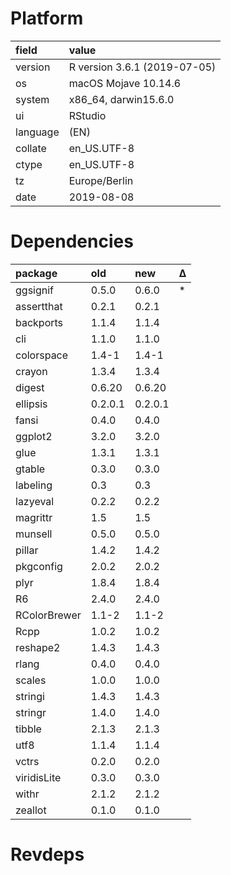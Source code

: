 # Platform

|field    |value                        |
|:--------|:----------------------------|
|version  |R version 3.6.1 (2019-07-05) |
|os       |macOS Mojave 10.14.6         |
|system   |x86_64, darwin15.6.0         |
|ui       |RStudio                      |
|language |(EN)                         |
|collate  |en_US.UTF-8                  |
|ctype    |en_US.UTF-8                  |
|tz       |Europe/Berlin                |
|date     |2019-08-08                   |

# Dependencies

|package      |old     |new     |Δ  |
|:------------|:-------|:-------|:--|
|ggsignif     |0.5.0   |0.6.0   |*  |
|assertthat   |0.2.1   |0.2.1   |   |
|backports    |1.1.4   |1.1.4   |   |
|cli          |1.1.0   |1.1.0   |   |
|colorspace   |1.4-1   |1.4-1   |   |
|crayon       |1.3.4   |1.3.4   |   |
|digest       |0.6.20  |0.6.20  |   |
|ellipsis     |0.2.0.1 |0.2.0.1 |   |
|fansi        |0.4.0   |0.4.0   |   |
|ggplot2      |3.2.0   |3.2.0   |   |
|glue         |1.3.1   |1.3.1   |   |
|gtable       |0.3.0   |0.3.0   |   |
|labeling     |0.3     |0.3     |   |
|lazyeval     |0.2.2   |0.2.2   |   |
|magrittr     |1.5     |1.5     |   |
|munsell      |0.5.0   |0.5.0   |   |
|pillar       |1.4.2   |1.4.2   |   |
|pkgconfig    |2.0.2   |2.0.2   |   |
|plyr         |1.8.4   |1.8.4   |   |
|R6           |2.4.0   |2.4.0   |   |
|RColorBrewer |1.1-2   |1.1-2   |   |
|Rcpp         |1.0.2   |1.0.2   |   |
|reshape2     |1.4.3   |1.4.3   |   |
|rlang        |0.4.0   |0.4.0   |   |
|scales       |1.0.0   |1.0.0   |   |
|stringi      |1.4.3   |1.4.3   |   |
|stringr      |1.4.0   |1.4.0   |   |
|tibble       |2.1.3   |2.1.3   |   |
|utf8         |1.1.4   |1.1.4   |   |
|vctrs        |0.2.0   |0.2.0   |   |
|viridisLite  |0.3.0   |0.3.0   |   |
|withr        |2.1.2   |2.1.2   |   |
|zeallot      |0.1.0   |0.1.0   |   |

# Revdeps

